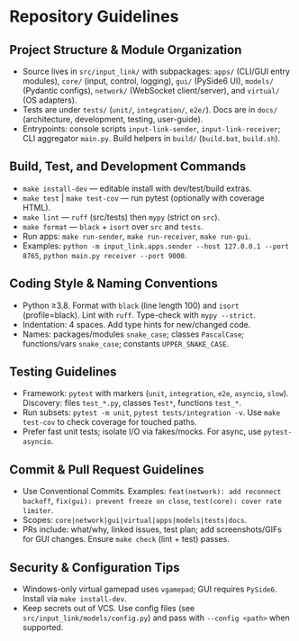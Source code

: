 # Repository Guidelines

## Project Structure & Module Organization
- Source lives in `src/input_link/` with subpackages: `apps/` (CLI/GUI entry modules), `core/` (input, control, logging), `gui/` (PySide6 UI), `models/` (Pydantic configs), `network/` (WebSocket client/server), and `virtual/` (OS adapters).
- Tests are under `tests/` (`unit/`, `integration/`, `e2e/`). Docs are in `docs/` (architecture, development, testing, user-guide).
- Entrypoints: console scripts `input-link-sender`, `input-link-receiver`; CLI aggregator `main.py`. Build helpers in `build/` (`build.bat`, `build.sh`).

## Build, Test, and Development Commands
- `make install-dev` — editable install with dev/test/build extras.
- `make test` | `make test-cov` — run pytest (optionally with coverage HTML).
- `make lint` — `ruff` (src/tests) then `mypy` (strict on `src`).
- `make format` — `black` + `isort` over `src` and `tests`.
- Run apps: `make run-sender`, `make run-receiver`, `make run-gui`.
- Examples: `python -m input_link.apps.sender --host 127.0.0.1 --port 8765`, `python main.py receiver --port 9000`.

## Coding Style & Naming Conventions
- Python ≥3.8. Format with `black` (line length 100) and `isort` (profile=black). Lint with `ruff`. Type-check with `mypy --strict`.
- Indentation: 4 spaces. Add type hints for new/changed code.
- Names: packages/modules `snake_case`; classes `PascalCase`; functions/vars `snake_case`; constants `UPPER_SNAKE_CASE`.

## Testing Guidelines
- Framework: `pytest` with markers (`unit`, `integration`, `e2e`, `asyncio`, `slow`). Discovery: files `test_*.py`, classes `Test*`, functions `test_*`.
- Run subsets: `pytest -m unit`, `pytest tests/integration -v`. Use `make test-cov` to check coverage for touched paths.
- Prefer fast unit tests; isolate I/O via fakes/mocks. For async, use `pytest-asyncio`.

## Commit & Pull Request Guidelines
- Use Conventional Commits. Examples: `feat(network): add reconnect backoff`, `fix(gui): prevent freeze on close`, `test(core): cover rate limiter`.
- Scopes: `core|network|gui|virtual|apps|models|tests|docs`.
- PRs include: what/why, linked issues, test plan; add screenshots/GIFs for GUI changes. Ensure `make check` (lint + test) passes.

## Security & Configuration Tips
- Windows-only virtual gamepad uses `vgamepad`; GUI requires `PySide6`. Install via `make install-dev`.
- Keep secrets out of VCS. Use config files (see `src/input_link/models/config.py`) and pass with `--config <path>` when supported.

